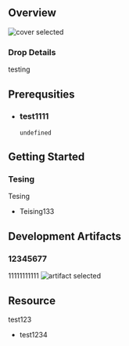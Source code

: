 
## Overview

![cover selected](./img/Dropdown1.png)

### Drop Details
testing

## Prerequsities

- ### test1111
  ```shell
  undefined
  ```
      

## Getting Started
### Tesing
Tesing
- Teising133

## Development Artifacts
### 12345677
11111111111
![artifact selected](./img/Dropdown2.png)

## Resource
test123
- test1234



    